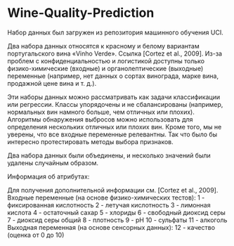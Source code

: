 # Wine-Quality-Prediction

Набор данных был загружен из репозитория машинного обучения UCI.

Два набора данных относятся к красному и белому вариантам португальского вина «Vinho Verde». Ссылка [Cortez et al., 2009]. Из-за проблем с конфиденциальностью и логистикой доступны только физико-химические (входные) и органолептические (выходные) переменные (например, нет данных о сортах винограда, марке вина, продажной цене вина и т. д.).

Эти наборы данных можно рассматривать как задачи классификации или регрессии. Классы упорядочены и не сбалансированы (например, нормальных вин намного больше, чем отличных или плохих). Алгоритмы обнаружения выбросов можно использовать для определения нескольких отличных или плохих вин. Кроме того, мы не уверены, что все входные переменные релевантны. Так что было бы интересно протестировать методы выбора признаков.

Два набора данных были объединены, и несколько значений были удалены случайным образом.

Информация об атрибутах:

Для получения дополнительной информации см. [Cortez et al., 2009].
Входные переменные (на основе физико-химических тестов):
1 - фиксированная кислотность
2 - летучая кислотность
3 - лимонная кислота
4 - остаточный сахар
5 - хлориды
6 - свободный диоксид серы
7 - диоксид серы общий
8 - плотность
9 - рН
10 - сульфаты
11 - алкоголь
Выходная переменная (на основе сенсорных данных):
12 - качество (оценка от 0 до 10)
